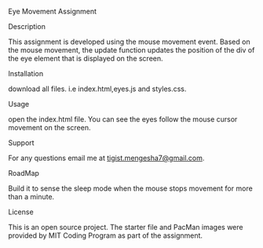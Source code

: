 Eye Movement Assignment

Description

This assignment is developed using the mouse movement event. Based on the mouse movement, the update function updates the position of the div of the eye element that is displayed on the screen.

Installation

download all files. i.e index.html,eyes.js and styles.css.

Usage

open the index.html file. You can see the eyes follow the mouse cursor movement on the screen.

Support

For any questions email me at tigist.mengesha7@gmail.com.

RoadMap

Build it to sense the sleep mode when the mouse stops movement for more than a minute.

License

This is an open source project. The starter file and PacMan images were provided by MIT Coding Program as part of the assignment.
